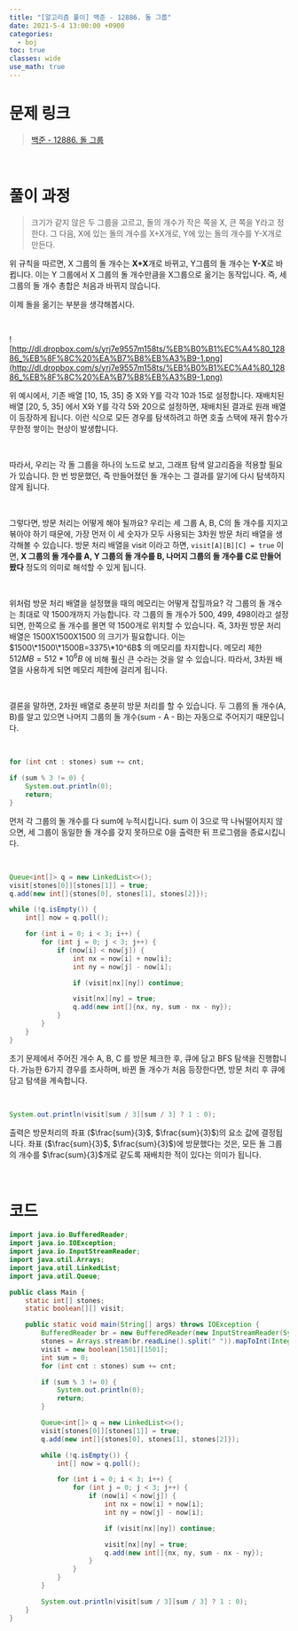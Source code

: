 ```yaml
---
title: "[알고리즘 풀이] 백준 - 12886. 돌 그룹"
date: 2021-5-4 13:00:00 +0900
categories:
  - boj
toc: true
classes: wide
use_math: true
---
```


# 문제 링크

> [백준 - 12886. 돌 그룹](https://www.acmicpc.net/problem/12886)

<br>

# 풀이 과정

> 크기가 같지 않은 두 그룹을 고르고, 돌의 개수가 작은 쪽을 X, 큰 쪽을 Y라고 정한다. 그 다음, X에 있는 돌의 개수를 X+X개로, Y에 있는 돌의 개수를 Y-X개로 만든다.

위 규칙을 따르면, X 그룹의 돌 개수는 **X+X**개로 바뀌고, Y그룹의 돌 개수는 **Y-X**로 바뀝니다. 이는 Y 그룹에서 X 그룹의 돌 개수만큼을 X그룹으로 옮기는 동작입니다. 즉, 세 그룹의 돌 개수 총합은 처음과 바뀌지 않습니다.

이제 돌을 옮기는 부분을 생각해봅시다.

<br>

![http://dl.dropbox.com/s/yrj7e9557m158ts/%EB%B0%B1%EC%A4%80_12886_%EB%8F%8C%20%EA%B7%B8%EB%A3%B9-1.png](http://dl.dropbox.com/s/yrj7e9557m158ts/%EB%B0%B1%EC%A4%80_12886_%EB%8F%8C%20%EA%B7%B8%EB%A3%B9-1.png)

위 예시에서, 기존 배열 [10, 15, 35] 중 X와 Y를 각각 10과 15로 설정합니다. 재배치된 배열 [20, 5, 35] 에서 X와 Y를 각각 5와 20으로 설정하면, 재배치된 결과로 원래 배열이 등장하게 됩니다. 이런 식으로 모든 경우를 탐색하려고 하면 호출 스택에 재귀 함수가 무한정 쌓이는 현상이 발생합니다.

<br>

따라서, 우리는 각 돌 그룹을 하나의 노드로 보고, 그래프 탐색 알고리즘을 적용할 필요가 있습니다. 한 번 방문했던, 즉 만들어졌던 돌 개수는 그 결과를 알기에 다시 탐색하지 않게 됩니다.

<br>

그렇다면, 방문 처리는 어떻게 해야 될까요? 우리는 세 그룹 A, B, C의 돌 개수를 지지고 볶아야 하기 때문에, 가장 먼저 이 세 숫자가 모두 사용되는 3차원 방문 처리 배열을 생각해볼 수 있습니다. 방문 처리 배열을 visit 이라고 하면, `visit[A][B][C] = true` 이면, **X 그룹의 돌 개수를 A, Y 그룹의 돌 개수를 B, 나머지 그룹의 돌 개수를 C로 만들어 봤다** 정도의 의미로 해석할 수 있게 됩니다.

<br>

위처럼 방문 처리 배열을 설정했을 때의 메모리는 어떻게 잡힐까요? 각 그룹의 돌 개수는 최대로 약 1500개까지 가능합니다. 각 그룹의 돌 개수가 500, 499, 498이라고 설정되면, 한쪽으로 돌 개수를 몰면 약 1500개로 위치할 수 있습니다. 즉, 3차원 방문 처리 배열은 1500X1500X1500 의 크기가 필요합니다. 이는 $1500\*1500\*1500B=3375\*10^6B$ 의 메모리를 차지합니다. 메모리 제한 $512MB=512*10^6B$ 에 비해 훨신 큰 수라는 것을 알 수 있습니다. 따라서, 3차원 배열을 사용하게 되면 메모리 제한에 걸리게 됩니다.

<br>

결론을 말하면, 2차원 배열로 충분히 방문 처리를 할 수 있습니다. 두 그룹의 돌 개수(A, B)를 알고 있으면 나머지 그룹의 돌 개수(sum - A - B)는 자동으로 주어지기 때문입니다.

<br>

```java
for (int cnt : stones) sum += cnt;

if (sum % 3 != 0) {
    System.out.println(0);
    return;
}
```

먼저 각 그룹의 돌 개수를 다 sum에 누적시킵니다. sum 이 3으로 딱 나눠떨어지지 않으면, 세 그룹이 동일한 돌 개수를 갖지 못하므로 0을 출력한 뒤 프로그램을 종료시킵니다.

<br>

```java
Queue<int[]> q = new LinkedList<>();
visit[stones[0]][stones[1]] = true;
q.add(new int[]{stones[0], stones[1], stones[2]});

while (!q.isEmpty()) {
    int[] now = q.poll();

    for (int i = 0; i < 3; i++) {
        for (int j = 0; j < 3; j++) {
            if (now[i] < now[j]) {
                int nx = now[i] + now[i];
                int ny = now[j] - now[i];

                if (visit[nx][ny]) continue;

                visit[nx][ny] = true;
                q.add(new int[]{nx, ny, sum - nx - ny});
            }
        }
    }
}
```

초기 문제에서 주어진 개수 A, B, C 를 방문 체크한 후, 큐에 담고 BFS 탐색을 진행합니다. 가능한 6가지 경우를 조사하며, 바뀐 돌 개수가 처음 등장한다면, 방문 처리 후 큐에 담고 탐색을 계속합니다.

<br>

```java
System.out.println(visit[sum / 3][sum / 3] ? 1 : 0);
```

출력은 방문처리의 좌표 ($\frac{sum}{3}$, $\frac{sum}{3}$)의 요소 값에 결정됩니다. 좌표 ($\frac{sum}{3}$, $\frac{sum}{3}$)에 방문했다는 것은, 모든 돌 그룹의 개수를 $\frac{sum}{3}$개로 같도록 재배치한 적이 있다는 의미가 됩니다.

<br>

# 코드

```java
import java.io.BufferedReader;
import java.io.IOException;
import java.io.InputStreamReader;
import java.util.Arrays;
import java.util.LinkedList;
import java.util.Queue;

public class Main {
    static int[] stones;
    static boolean[][] visit;

    public static void main(String[] args) throws IOException {
        BufferedReader br = new BufferedReader(new InputStreamReader(System.in));
        stones = Arrays.stream(br.readLine().split(" ")).mapToInt(Integer::parseInt).toArray();
        visit = new boolean[1501][1501];
        int sum = 0;
        for (int cnt : stones) sum += cnt;

        if (sum % 3 != 0) {
            System.out.println(0);
            return;
        }

        Queue<int[]> q = new LinkedList<>();
        visit[stones[0]][stones[1]] = true;
        q.add(new int[]{stones[0], stones[1], stones[2]});

        while (!q.isEmpty()) {
            int[] now = q.poll();

            for (int i = 0; i < 3; i++) {
                for (int j = 0; j < 3; j++) {
                    if (now[i] < now[j]) {
                        int nx = now[i] + now[i];
                        int ny = now[j] - now[i];

                        if (visit[nx][ny]) continue;

                        visit[nx][ny] = true;
                        q.add(new int[]{nx, ny, sum - nx - ny});
                    }
                }
            }
        }

        System.out.println(visit[sum / 3][sum / 3] ? 1 : 0);
    }
}
```